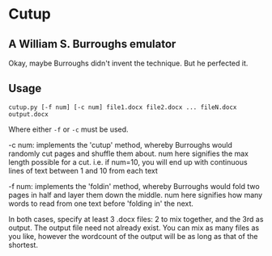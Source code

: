 # Cutup

## A William S. Burroughs emulator
Okay, maybe Burroughs didn't invent the technique. But he perfected it.

## Usage
`cutup.py [-f num] [-c num] file1.docx file2.docx ... fileN.docx output.docx`

Where either `-f` or `-c` must be used. 

-c num: implements the 'cutup' method, whereby Burroughs would randomly cut pages and shuffle them about. num here signifies the max length possible for a cut. i.e. if num=10, you will end up with continuous lines of text between 1 and 10 from each text  

-f num: implements the 'foldin' method, whereby Burroughs would fold two pages in half and layer them down the middle. num here signifies how many words to read from one text before 'folding in' the next.

In both cases, specify at least 3 .docx files: 2 to mix together, and the 3rd as output. The output file need not already exist. You can mix as many files as you like, however the wordcount of the output will be as long as that of the shortest.
